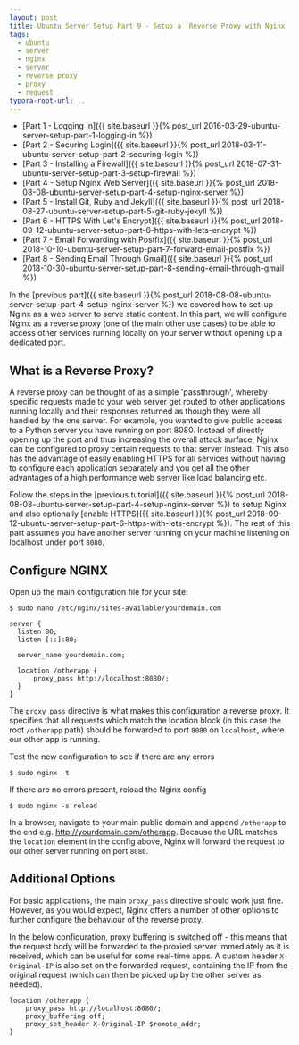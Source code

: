 ```yaml
---
layout: post
title: Ubuntu Server Setup Part 9 - Setup a  Reverse Proxy with Nginx
tags:
  - ubuntu
  - server
  - nginx
  - server
  - reverse proxy
  - proxy
  - request
typora-root-url: ..
---
```


- [Part 1 - Logging In]({{ site.baseurl }}{% post_url 2016-03-29-ubuntu-server-setup-part-1-logging-in %})
- [Part 2 - Securing Login]({{ site.baseurl }}{% post_url 2018-03-11-ubuntu-server-setup-part-2-securing-login %})
- [Part 3 - Installing a Firewall]({{ site.baseurl }}{% post_url 2018-07-31-ubuntu-server-setup-part-3-setup-firewall %})
- [Part 4 - Setup Nginx Web Server]({{ site.baseurl }}{% post_url 2018-08-08-ubuntu-server-setup-part-4-setup-nginx-server %})
- [Part 5 - Install Git, Ruby and Jekyll]({{ site.baseurl }}{% post_url 2018-08-27-ubuntu-server-setup-part-5-git-ruby-jekyll %})
- [Part 6 - HTTPS With Let's Encrypt]({{ site.baseurl }}{% post_url 2018-09-12-ubuntu-server-setup-part-6-https-with-lets-encrypt %})
- [Part 7 - Email Forwarding with Postfix]({{ site.baseurl }}{% post_url 2018-10-10-ubuntu-server-setup-part-7-forward-email-postfix %})
- [Part 8 - Sending Email Through Gmail]({{ site.baseurl }}{% post_url 2018-10-30-ubuntu-server-setup-part-8-sending-email-through-gmail %})

In the [previous part]({{ site.baseurl }}{% post_url 2018-08-08-ubuntu-server-setup-part-4-setup-nginx-server %}) we covered how to set-up Nginx as a web server to serve static content. In this part, we will configure Nginx as a reverse proxy (one of the main other use cases) to be able to access other services running locally on your server without opening up a dedicated port.

## What is a Reverse Proxy?

A reverse proxy can be thought of as a simple 'passthrough', whereby specific requests made to your web server get routed to other applications running locally and their responses returned as though they were all handled by the one server. For example, you wanted to give public access to a Python server you have running on port 8080. Instead of directly opening up the port and thus increasing the overall attack surface, Nginx can be configured to proxy certain requests to that server instead. This also has the advantage of easily enabling HTTPS for all services without having to configure each application separately and you get all the other advantages of a high performance web server like load balancing etc.

Follow the steps in the [previous tutorial]({{ site.baseurl }}{% post_url 2018-08-08-ubuntu-server-setup-part-4-setup-nginx-server %}) to setup Nginx and also optionally [enable HTTPS]({{ site.baseurl }}{% post_url 2018-09-12-ubuntu-server-setup-part-6-https-with-lets-encrypt %}). The rest of this part assumes you have another server running on your machine listening on localhost under port `8080`.

## Configure NGINX

Open up the main configuration file for your site:

```shell
$ sudo nano /etc/nginx/sites-available/yourdomain.com
```

```nginx
server {
  listen 80;
  listen [::]:80;

  server_name yourdomain.com;

  location /otherapp {
      proxy_pass http://localhost:8080/;
  }
}
```

The `proxy_pass` directive is what makes this configuration a reverse proxy. It specifies that all requests which match the location block (in this case the root `/otherapp` path) should be forwarded to port `8080` on `localhost`, where our other app is running.

Test the new configuration to see if there are any errors

```shell
$ sudo nginx -t
```

If there are no errors present, reload the Nginx config

```shell
$ sudo nginx -s reload
```

In a browser, navigate to your main public domain and append `/otherapp` to the end e.g. http://yourdomain.com/otherapp. Because the URL matches the `location` element in the config above, Nginx will forward the request to our other server running on port `8080`.

## Additional Options

For basic applications, the main `proxy_pass` directive should work just fine. However, as you would expect, Nginx offers a number of other options to further configure the behaviour of the reverse proxy.

In the below configuration, proxy buffering is switched off - this means that the request body will be forwarded to the proxied server immediately as it is received, which can be useful for some real-time apps. A custom header `X-Original-IP` is also set on the forwarded request, containing the IP from the original request (which can then be picked up by the other server as needed).

```nginx
location /otherapp {
    proxy_pass http://localhost:8080/;
    proxy_buffering off;
    proxy_set_header X-Original-IP $remote_addr;
}
```